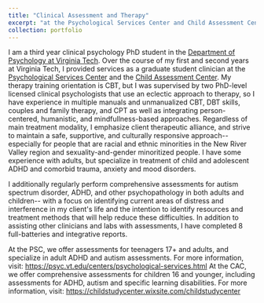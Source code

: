 ```yaml
---
title: "Clinical Assessment and Therapy"
excerpt: "at the Psychological Services Center and Child Assessment Center of Virginia Tech"
collection: portfolio
---
```

I am a third year clinical psychology PhD student in the [Department of Psychology at Virginia Tech](https://psyc.vt.edu/). Over the course of my first and second years at Virginia Tech, I provided services as a graduate student clinician at the [Psychological Services Center](https://support.psyc.vt.edu/centers/psc) and the [Child Assessment Center](https://childstudycenter.wixsite.com/childstudycenter). My therapy training orientation is CBT, but I was supervised by two PhD-level licensed clinical psychologists that use an eclectic approach to therapy, so I have experience in multiple manuals and unmanualized CBT, DBT skills, couples and family therapy, and CPT as well as integrating person-centered, humanistic, and mindfullness-based approaches. Regardless of main treatment modality, I emphasize client therapeutic alliance, and strive to maintain a safe, supportive, and culturally responsive approach-- especially for people that are racial and ethnic minorities in the New River Valley region and sexuality-and-gender minoritized people. I have some experience with adults, but specialize in treatment of child and adolescent ADHD and comorbid trauma, anxiety and mood disorders. 

I additionally regularly perform comprehensive assessments for autism spectrum disorder, ADHD, and other psychopathology in both adults and children-- with a focus on identifying current areas of distress and interference in my client's life and the intention to identify resources and treatment methods that will help reduce these difficulties. In addition to assisting other clinicians and labs with assessments, I have completed 8 full-batteries and integrative reports.

At the PSC, we offer assessments for teenagers 17+ and adults, and specialize in adult ADHD and autism assessments. For more information, visit: https://psyc.vt.edu/centers/psychological-services.html At the CAC, we offer comprehensive assessments for children 16 and younger, including assessments for ADHD, autism and specific learning disabilities. For more information, visit: https://childstudycenter.wixsite.com/childstudycenter

